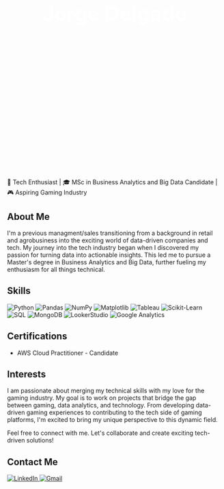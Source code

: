 <div align="center" style="background-image: url('https://www.leetdesk.com/_next/image?url=https%3A%2F%2Fimages.prismic.io%2Fleetdesk%2F37888785-fa43-4243-ae48-2a9ca2f35ff0_atmosphaerisches-gamer-zimmer.jpg%3Fauto%3Dcompress%2Cformat&w=3840&q=75'), url('https://imageio.forbes.com/specials-images/imageserve/61d52d4e3a76ed81ac034ea8/The-10-Tech-Trends-That-Will-Transform-Our-World/960x0.jpg?format=jpg&width=1440'); background-size: cover; background-position: center; background-repeat: no-repeat; height: 400px; color: white; text-align: center;">
  <h1 style="font-size: 48px;">Jorge Delgado</h1>
</div>



🚀 Tech Enthusiast | 🎓 MSc in Business Analytics and Big Data Candidate | 🎮 Aspiring Gaming Industry

## About Me

I'm a previous managment/sales transitioning from a background in retail and agrobusiness into the exciting world of data-driven companies and tech. My journey into the tech industry began when I discovered my passion for turning data into actionable insights. This led me to pursue a Master's degree in Business Analytics and Big Data, further fueling my enthusiasm for all things technical.

## Skills

<p>
  <img src="https://img.shields.io/badge/Python-3776AB?style=for-the-badge&logo=python&logoColor=white" alt="Python">
  <img src="https://img.shields.io/badge/Pandas-150458?style=for-the-badge&logo=pandas&logoColor=white" alt="Pandas">
  <img src="https://img.shields.io/badge/NumPy-013243?style=for-the-badge&logo=numpy&logoColor=white" alt="NumPy">
  <img src="https://img.shields.io/badge/Matplotlib-3776AB?style=for-the-badge&logo=python&logoColor=white" alt="Matplotlib">
  <img src="https://img.shields.io/badge/Tableau-E97627?style=for-the-badge&logo=tableau&logoColor=white" alt="Tableau">
  <img src="https://img.shields.io/badge/Scikit-Learn-F7931E?style=for-the-badge&logo=scikit-learn&logoColor=white" alt="Scikit-Learn">
  <img src="https://img.shields.io/badge/SQL-4479A1?style=for-the-badge&logo=sql&logoColor=white" alt="SQL">
  <img src="https://img.shields.io/badge/MongoDB-47A248?style=for-the-badge&logo=mongodb&logoColor=white" alt="MongoDB">
  <img src="https://img.shields.io/badge/LookerStudio-00A1E0?style=for-the-badge&logo=looker&logoColor=white" alt="LookerStudio">
  <img src="https://img.shields.io/badge/Google%20Analytics-E37400?style=for-the-badge&logo=google-analytics&logoColor=white" alt="Google Analytics">
</p>

## Certifications

- AWS Cloud Practitioner - Candidate

## Interests

I am passionate about merging my technical skills with my love for the gaming industry. My goal is to work on projects that bridge the gap between gaming, data analytics, and technology. From developing data-driven gaming experiences to contributing to the tech side of gaming platforms, I'm excited to bring my unique perspective to this dynamic field.

Feel free to connect with me. Let's collaborate and create exciting tech-driven solutions!

## Contact Me

<p>
  <a href="https://www.linkedin.com/in/jorge-delgado-alvarez-malo-1342b3193/" target="_blank">
    <img src="https://img.shields.io/badge/LinkedIn-0077B5?style=for-the-badge&logo=linkedin&logoColor=white" alt="LinkedIn">
  </a>
  <a href="mailto:jorgedelgadoam@gmail.com" target="_blank">
    <img src="https://img.shields.io/badge/Gmail-D14836?style=for-the-badge&logo=gmail&logoColor=white" alt="Gmail">
  </a>
</p>

